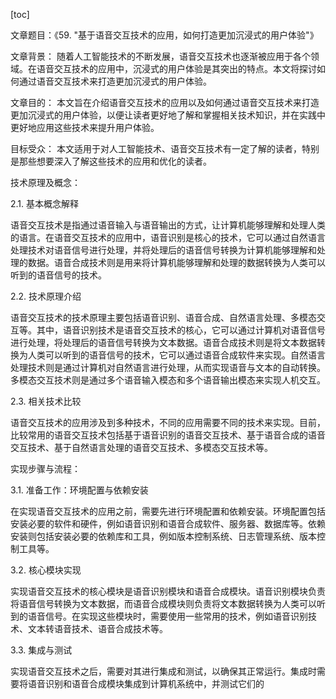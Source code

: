 
[toc]                    
                
                
文章题目：《59. "基于语音交互技术的应用，如何打造更加沉浸式的用户体验"》

文章背景：
随着人工智能技术的不断发展，语音交互技术也逐渐被应用于各个领域。在语音交互技术的应用中，沉浸式的用户体验是其突出的特点。本文将探讨如何通过语音交互技术来打造更加沉浸式的用户体验。

文章目的：
本文旨在介绍语音交互技术的应用以及如何通过语音交互技术来打造更加沉浸式的用户体验，以便让读者更好地了解和掌握相关技术知识，并在实践中更好地应用这些技术来提升用户体验。

目标受众：
本文适用于对人工智能技术、语音交互技术有一定了解的读者，特别是那些想要深入了解这些技术的应用和优化的读者。

技术原理及概念：

2.1. 基本概念解释

语音交互技术是指通过语音输入与语音输出的方式，让计算机能够理解和处理人类的语言。在语音交互技术的应用中，语音识别是核心的技术，它可以通过自然语言处理技术对语音信号进行处理，并将处理后的语音信号转换为计算机能够理解和处理的数据。语音合成技术则是用来将计算机能够理解和处理的数据转换为人类可以听到的语音信号的技术。

2.2. 技术原理介绍

语音交互技术的技术原理主要包括语音识别、语音合成、自然语言处理、多模态交互等。其中，语音识别技术是语音交互技术的核心，它可以通过计算机对语音信号进行处理，将处理后的语音信号转换为文本数据。语音合成技术则是将文本数据转换为人类可以听到的语音信号的技术，它可以通过语音合成软件来实现。自然语言处理技术则是通过计算机对自然语言进行处理，从而实现语音与文本的自动转换。多模态交互技术则是通过多个语音输入模态和多个语音输出模态来实现人机交互。

2.3. 相关技术比较

语音交互技术的应用涉及到多种技术，不同的应用需要不同的技术来实现。目前，比较常用的语音交互技术包括基于语音识别的语音交互技术、基于语音合成的语音交互技术、基于自然语言处理的语音交互技术、多模态交互技术等。

实现步骤与流程：

3.1. 准备工作：环境配置与依赖安装

在实现语音交互技术的应用之前，需要先进行环境配置和依赖安装。环境配置包括安装必要的软件和硬件，例如语音识别和语音合成软件、服务器、数据库等。依赖安装则包括安装必要的依赖库和工具，例如版本控制系统、日志管理系统、版本控制工具等。

3.2. 核心模块实现

实现语音交互技术的核心模块是语音识别模块和语音合成模块。语音识别模块负责将语音信号转换为文本数据，而语音合成模块则负责将文本数据转换为人类可以听到的语音信号。在实现这些模块时，需要使用一些常用的技术，例如语音识别技术、文本转语音技术、语音合成技术等。

3.3. 集成与测试

实现语音交互技术之后，需要对其进行集成和测试，以确保其正常运行。集成时需要将语音识别和语音合成模块集成到计算机系统中，并测试它们的

